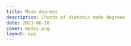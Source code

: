 ```yaml
---
title: Mode degrees
description: Chords of diatonic mode degrees
date: 2021-06-10
cover: modes.png
layout: app
---
```


<script setup>
  import modes from '#/db/chord/modes.yaml'
</script>

<chord-progressions :list="modes" />
